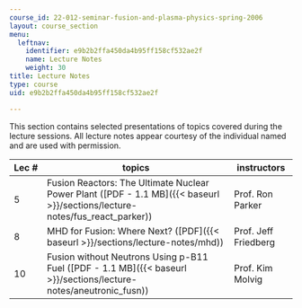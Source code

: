 ```yaml
---
course_id: 22-012-seminar-fusion-and-plasma-physics-spring-2006
layout: course_section
menu:
  leftnav:
    identifier: e9b2b2ffa450da4b95ff158cf532ae2f
    name: Lecture Notes
    weight: 30
title: Lecture Notes
type: course
uid: e9b2b2ffa450da4b95ff158cf532ae2f

---
```


This section contains selected presentations of topics covered during the lecture sessions. All lecture notes appear courtesy of the individual named and are used with permission.

| Lec # | topics | instructors |
| --- | --- | --- |
| 5 | Fusion Reactors: The Ultimate Nuclear Power Plant ([PDF - 1.1 MB]({{< baseurl >}}/sections/lecture-notes/fus_react_parker)) | Prof. Ron Parker |
| 8 | MHD for Fusion: Where Next? ([PDF]({{< baseurl >}}/sections/lecture-notes/mhd)) | Prof. Jeff Friedberg |
| 10 | Fusion without Neutrons Using p-B11 Fuel ([PDF - 1.1 MB]({{< baseurl >}}/sections/lecture-notes/aneutronic_fusn)) | Prof. Kim Molvig